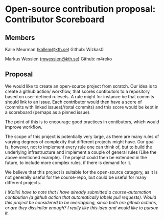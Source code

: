 # Open-source contribution proposal: Contributor Scoreboard
## Members
Kalle Meurman (kallem@kth.se) Github: Wizkas0

Markus Wesslen (mwesslen@kth.se) Github: m4reko

## Proposal
We would like to create an open-source project from scratch. Our idea is to create a github action/ workflow, 
that scores contibutors to a repository based on user-defined rulesets. A rule might for instance be that 
commits should link to an issue. Each contributor would then have a score of (commits with linked issues)/(total commits) 
and this score would be kept in a scoreboard (perhaps as a pinned issue).

The point of this is to encourage good practices in contibutors, which would improve workflow.

The scope of this project is potentially very large, as there are many rules of varying degrees of complexity 
that different projects might have. Our goal is, however, not to implement every rule one can think of, 
but to build the underlying infrastructure and implement a couple of general rules (Like the above mentioned example). 
The project could then be extended in the future, to include more complex rules, if there is demand for it.

We believe that this project is suitable for the open-source category, as it is not generally useful for the course-repo, 
but could be useful for many different projects.

*I (Kalle) have to note that I have already submitted a course-automation contibution (a github action that automatically labels pull requests).
Would this project be considered to be overlapping, since both are github actions, or are they dissimilar enough? I really like this idea and would like to pursue it.*